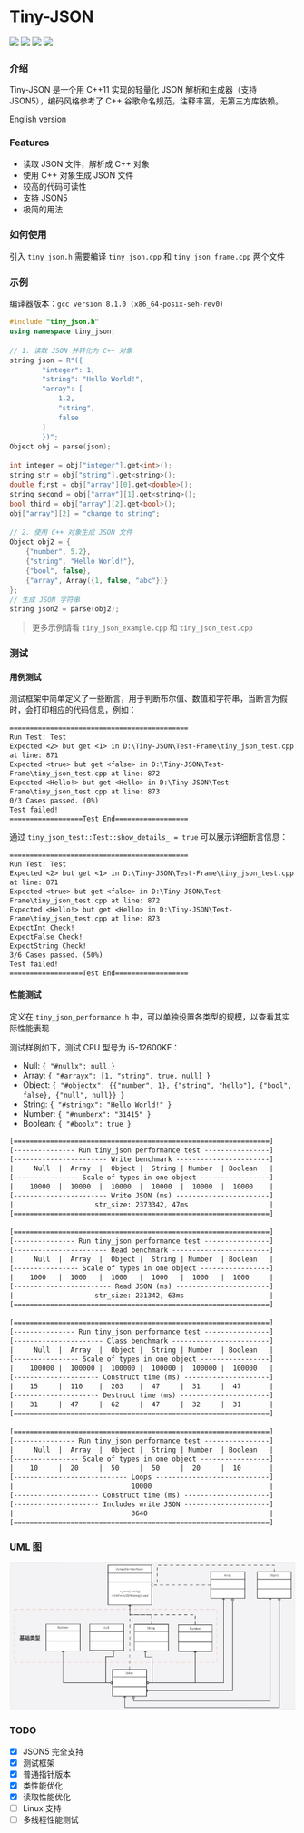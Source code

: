 # Tiny-JSON
![](https://img.shields.io/badge/c%2B%2B-11-blue) ![](https://img.shields.io/badge/release-v1.2-blue) ![](https://img.shields.io/badge/coverage-100%25-green) ![](https://img.shields.io/badge/license-mit-blue)

### 介绍
Tiny-JSON 是一个用 C++11 实现的轻量化 JSON 解析和生成器（支持 JSON5），编码风格参考了 C++ 谷歌命名规范，注释丰富，无第三方库依赖。

[English version](https://github.com/Syan-Lin/Tiny-JSON/blob/main/README-en.md)

### Features
- 读取 JSON 文件，解析成 C++ 对象
- 使用 C++ 对象生成 JSON 文件
- 较高的代码可读性
- 支持 JSON5
- 极简的用法

### 如何使用
引入 `tiny_json.h` 需要编译 `tiny_json.cpp` 和 `tiny_json_frame.cpp` 两个文件

### 示例
编译器版本：`gcc version 8.1.0 (x86_64-posix-seh-rev0)`

```cpp
#include "tiny_json.h"
using namespace tiny_json;

// 1. 读取 JSON 并转化为 C++ 对象
string json = R"({
        "integer": 1,
        "string": "Hello World!",
        "array": [
            1.2,
            "string",
            false
        ]
        })";
Object obj = parse(json);

int integer = obj["integer"].get<int>();
string str = obj["string"].get<string>();
double first = obj["array"][0].get<double>();
string second = obj["array"][1].get<string>();
bool third = obj["array"][2].get<bool>();
obj["array"][2] = "change to string";

// 2. 使用 C++ 对象生成 JSON 文件
Object obj2 = {
    {"number", 5.2},
    {"string", "Hello World!"},
    {"bool", false},
    {"array", Array({1, false, "abc"})}
};
// 生成 JSON 字符串
string json2 = parse(obj2);
```

>更多示例请看 `tiny_json_example.cpp` 和 `tiny_json_test.cpp`

### 测试
#### 用例测试
测试框架中简单定义了一些断言，用于判断布尔值、数值和字符串，当断言为假时，会打印相应的代码信息，例如：
```
============================================
Run Test: Test
Expected <2> but get <1> in D:\Tiny-JSON\Test-Frame\tiny_json_test.cpp at line: 871
Expected <true> but get <false> in D:\Tiny-JSON\Test-Frame\tiny_json_test.cpp at line: 872
Expected <Hello!> but get <Hello> in D:\Tiny-JSON\Test-Frame\tiny_json_test.cpp at line: 873
0/3 Cases passed. (0%)
Test failed!
==================Test End==================
```
通过 `tiny_json_test::Test::show_details_ = true` 可以展示详细断言信息：
```
============================================
Run Test: Test
Expected <2> but get <1> in D:\Tiny-JSON\Test-Frame\tiny_json_test.cpp at line: 871
Expected <true> but get <false> in D:\Tiny-JSON\Test-Frame\tiny_json_test.cpp at line: 872
Expected <Hello!> but get <Hello> in D:\Tiny-JSON\Test-Frame\tiny_json_test.cpp at line: 873
ExpectInt Check!
ExpectFalse Check!
ExpectString Check!
3/6 Cases passed. (50%)
Test failed!
==================Test End==================
```
#### 性能测试
定义在 `tiny_json_performance.h` 中，可以单独设置各类型的规模，以查看其实际性能表现

测试样例如下，测试 CPU 型号为 i5-12600KF：
- Null: `{ "#nullx": null }`
- Array: `{ "#arrayx": [1, "string", true, null] }`
- Object: `{ "#objectx": {{"number", 1}, {"string", "hello"}, {"bool", false}, {"null", null}} }`
- String: `{ "#stringx": "Hello World!" }`
- Number: `{ "#numberx": "31415" }`
- Boolean: `{ "#boolx": true }`
```
[===============================================================]
[--------------- Run tiny_json performance test ----------------]
[----------------------- Write benchmark -----------------------]
|     Null  |  Array  |  Object |  String | Number  | Boolean   |
[---------------- Scale of types in one object -----------------]
|    10000  |  10000  |  10000  |  10000  |  10000  |  10000    |
[----------------------- Write JSON (ms) -----------------------]
|                    str_size: 2373342, 47ms                    |
[===============================================================]

[===============================================================]
[--------------- Run tiny_json performance test ----------------]
[----------------------- Read benchmark ------------------------]
|     Null  |  Array  |  Object |  String | Number  | Boolean   |
[---------------- Scale of types in one object -----------------]
|    1000   |  1000   |  1000   |  1000   |  1000   |  1000     |
[------------------------ Read JSON (ms) -----------------------]
|                    str_size: 231342, 63ms                     |
[===============================================================]

[===============================================================]
[--------------- Run tiny_json performance test ----------------]
[---------------------- Class benchmark ------------------------]
|     Null  |  Array  |  Object |  String | Number  | Boolean   |
[---------------- Scale of types in one object -----------------]
|    100000 |  100000 |  100000 |  100000 |  100000 |  100000   |
[--------------------- Construct time (ms) ---------------------]
|    15     |  110    |  203    |  47     |  31     |  47       |
[--------------------- Destruct time (ms) ----------------------]
|    31     |  47     |  62     |  47     |  32     |  31       |
[===============================================================]

[===============================================================]
[--------------- Run tiny_json performance test ----------------]
|     Null  |  Array  |  Object |  String | Number  | Boolean   |
[---------------- Scale of types in one object -----------------]
|    10     |  20     |  50     |  50     |  20     |  10       |
[---------------------------- Loops ----------------------------]
|                             10000                             |
[--------------------- Construct time (ms) ---------------------]
[--------------------- Includes write JSON ---------------------]
|                             3640                              |
[===============================================================]
```

### UML 图
![uml](uml.jpg)

### TODO
- [x] JSON5 完全支持
- [x] 测试框架
- [x] 普通指针版本
- [x] 类性能优化
- [x] 读取性能优化
- [ ] Linux 支持
- [ ] 多线程性能测试
